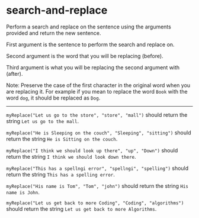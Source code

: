 ﻿# search-and-replace

Perform a search and replace on the sentence using the arguments provided and return the new sentence.

First argument is the sentence to perform the search and replace on.

Second argument is the word that you will be replacing (before).

Third argument is what you will be replacing the second argument with (after).

Note: Preserve the case of the first character in the original word when you are replacing it. For example if you mean to replace the word ```Book``` with the word ```dog```, it should be replaced as ```Dog```.

---

```myReplace("Let us go to the store", "store", "mall")``` should return the string ```Let us go to the mall```.

```myReplace("He is Sleeping on the couch", "Sleeping", "sitting")``` should return the string ```He is Sitting on the couch```.

```myReplace("I think we should look up there", "up", "Down")``` should return the string ```I think we should look down there```.

```myReplace("This has a spellngi error", "spellngi", "spelling")``` should return the string ```This has a spelling error```.

```myReplace("His name is Tom", "Tom", "john")``` should return the string ```His name is John```.

```myReplace("Let us get back to more Coding", "Coding", "algorithms")``` should return the string ```Let us get back to more Algorithms```.
